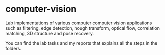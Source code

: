 # computer-vision
Lab implementations of various computer computer vision applications such as filtering, edge detection, hough transform, optical flow, correlation matching, 3D structure and pose recovery.

You can find the lab tasks and my reports that explains all the steps in the folders.
